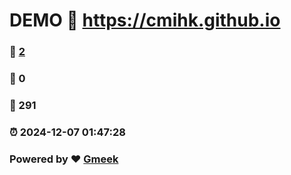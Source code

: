 # DEMO :link: https://cmihk.github.io 
### :page_facing_up: [2](https://cmihk.github.io/tag.html) 
### :speech_balloon: 0 
### :hibiscus: 291 
### :alarm_clock: 2024-12-07 01:47:28 
### Powered by :heart: [Gmeek](https://github.com/Meekdai/Gmeek)
